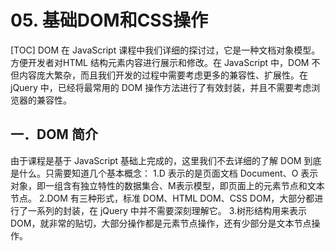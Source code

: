 # 05. 基础DOM和CSS操作
[TOC]
DOM 在 JavaScript 课程中我们详细的探讨过，它是一种文档对象模型。方便开发者对HTML 结构元素内容进行展示和修改。在 JavaScript 中，DOM 不但内容庞大繁杂，而且我们开发的过程中需要考虑更多的兼容性、扩展性。在 jQuery 中，已经将最常用的 DOM 操作方法进行了有效封装，并且不需要考虑浏览器的兼容性。
## 一．DOM 简介
由于课程是基于 JavaScript 基础上完成的，这里我们不去详细的了解 DOM 到底是什么。只需要知道几个基本概念：
1.D 表示的是页面文档 Document、O 表示对象，即一组含有独立特性的数据集合、M表示模型，即页面上的元素节点和文本节点。
2.DOM 有三种形式，标准 DOM、HTML DOM、CSS DOM，大部分都进行了一系列的封装，在 jQuery 中并不需要深刻理解它。
3.树形结构用来表示 DOM，就非常的贴切，大部分操作都是元素节点操作，还有少部分是文本节点操作。